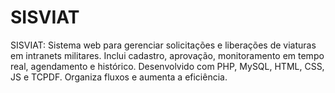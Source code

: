 # SISVIAT
SISVIAT: Sistema web para gerenciar solicitações e liberações de viaturas em intranets militares. Inclui cadastro, aprovação, monitoramento em tempo real, agendamento e histórico. Desenvolvido com PHP, MySQL, HTML, CSS, JS e TCPDF. Organiza fluxos e aumenta a eficiência.

